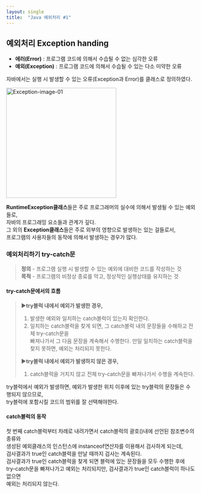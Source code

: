 ```yaml
---
layout: single
title:  "Java 예외처리 #1"
---
```

## 예외처리 Exception handing
- **에러(Error)** : 프로그램 코드에 의해서 수습될 수 없는 심각한 오류
- **예외(Exception)** : 프로그램 코드에 의해서 수습될 수 있는 다소 미약한 오류

자바에서는 실행 시 발생할 수 있는 오류(Exception과 Error)를 클래스로 정의하였다.  

<img width="293" alt="Exception-image-01" src="https://user-images.githubusercontent.com/97990285/154825519-21368238-015d-4598-8d81-3c268d9bf365.png">

**RuntimeException클래스**들은 주로 프로그래머의 실수에 의해서 발생될 수 있는 예외들로,  
자바의 프로그래밍 요소들과 관계가 깊다.  
그 외의 **Exception클래스**들은 주로 외부의 영향으로 발생하는 있는 걸들로서,  
프로그램의 사용자들의 동작에 의해서 발생하는 경우가 많다.

### 예외처리하기 try-catch문
> **정의** - 프로그램 실행 시 발생할 수 있는 예외에 대비한 코드를 작성하는 것  
> **목적** - 프로그램의 비정상 종료를 막고, 정상적인 실행상태를 유지하는 것  

#### try-catch문에서의 흐름
> ▶**try블럭 내에서 예외가 발생한 경우,**  
> 1. 발생한 예외와 일치하는 catch블럭이 있는지 확인한다.  
> 2. 일치하는 catch블럭을 찾게 되면, 그 catch블럭 내의 문장들을 수해하고 전체 try-catch문을  
>   빠져나가서 그 다음 문장을 계속해서 수행한다. 만일 일치하는 catch블럭을 찾지 못하면, 예외는 처리되지 못한다.   
> 
> ▶**try블럭 내에서 예외가 발생하지 않은 경우,**  
> 1. catch블럭을 거치지 않고 전체 try-catch문을 빠져나가서 수행을 계속한다.  

try블럭에서 예외가 발생하면, 예외가 발생한 위치 이후에 있는 try블럭의 문장들은 수행되지 않으므로,  
try블럭에 포함시킬 코드의 범위를 잘 선택해야한다.  

#### catch블럭의 동작
첫 번째 catch블럭부터 차례로 내려가면서 catch블럭의 괄호()내에 선언된 참조변수의 종류와  
생성된 예외클래스의 인스턴스에 instanceof연산자를 이용해서 검사하게 되는데,  
검사결과가 true인 catch블럭을 만날 때까지 검사는 계속된다.  
검사결과가 true인 catch블럭을 찾게 되면 블럭에 있는 문장들을 모두 수행한 후에  
try-catch문을 빠져나가고 예외는 처리되지만, 검사결과가 true인 catch블럭이 하나도 없으면  
예외는 처리되지 않는다.  


